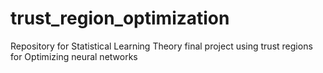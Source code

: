 # trust_region_optimization
Repository for Statistical Learning Theory final project using trust regions for Optimizing neural networks
